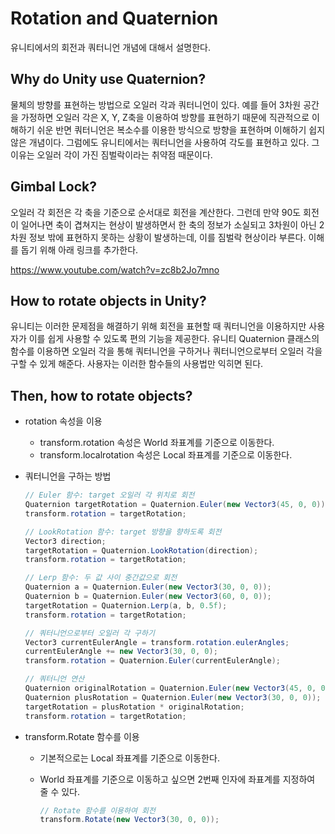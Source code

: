 # Rotation and Quaternion

유니티에서의 회전과 쿼터니언 개념에 대해서 설명한다.

## Why do Unity use Quaternion?

물체의 방향를 표현하는 방법으로 오일러 각과 쿼터니언이 있다. 예를 들어 3차원 공간을 가정하면 오일러 각은 X, Y, Z축을 이용하여 방향를 표현하기 때문에 직관적으로 이해하기 쉬운 반면 쿼터니언은 복소수를 이용한 방식으로 방향을 표현하며 이해하기 쉽지 않은 개념이다. 그럼에도 유니티에서는 쿼터니언을 사용하여 각도를 표현하고 있다. 그 이유는 오일러 각이 가진 짐벌락이라는 취약점 때문이다.

## Gimbal Lock?

오일러 각 회전은 각 축을 기준으로 순서대로 회전을 계산한다. 그런데 만약 90도 회전이 일어나면 축이 겹쳐지는 현상이 발생하면서 한 축의 정보가 소실되고 3차원이 아닌 2차원 정보 밖에 표현하지 못하는 상황이 발생하는데, 이를 짐벌락 현상이라 부른다. 이해를 돕기 위해 아래 링크를 추가한다.

https://www.youtube.com/watch?v=zc8b2Jo7mno

## How to rotate objects in Unity?

유니티는 이러한 문제점을 해결하기 위해 회전을 표현할 때 쿼터니언을 이용하지만 사용자가 이를 쉽게 사용할 수 있도록 편의 기능을 제공한다. 유니티 Quaternion 클래스의 함수를 이용하면 오일러 각을 통해 쿼터니언을 구하거나 쿼터니언으로부터 오일러 각을 구할 수 있게 해준다. 사용자는 이러한 함수들의 사용법만 익히면 된다.

## Then, how to rotate objects?

* rotation 속성을 이용
  - transform.rotation 속성은 World 좌표계를 기준으로 이동한다.
  - transform.localrotation 속성은 Local 좌표계를 기준으로 이동한다.

* 쿼터니언을 구하는 방법

	```cs
	// Euler 함수: target 오일러 각 위치로 회전
	Quaternion targetRotation = Quaternion.Euler(new Vector3(45, 0, 0));
	transform.rotation = targetRotation;

	// LookRotation 함수: target 방향을 향하도록 회전
	Vector3 direction;
	targetRotation = Quaternion.LookRotation(direction);
	transform.rotation = targetRotation;

	// Lerp 함수: 두 값 사이 중간값으로 회전
	Quaternion a = Quaternion.Euler(new Vector3(30, 0, 0));
	Quaternion b = Quaternion.Euler(new Vector3(60, 0, 0));
	targetRotation = Quaternion.Lerp(a, b, 0.5f);
	transform.rotation = targetRotation;

	// 쿼터니언으로부터 오일러 각 구하기
	Vector3 currentEulerAngle = transform.rotation.eulerAngles;
	currentEulerAngle += new Vector3(30, 0, 0);
	transform.rotation = Quaternion.Euler(currentEulerAngle);

	// 쿼터니언 연산
	Quaternion originalRotation = Quaternion.Euler(new Vector3(45, 0, 0));
	Quaternion plusRotation = Quaternion.Euler(new Vector3(30, 0, 0));
	targetRotation = plusRotation * originalRotation;
	transform.rotation = targetRotation;
	```

* transform.Rotate 함수를 이용
  - 기본적으로는 Local 좌표계를 기준으로 이동한다.
  - World 좌표계를 기준으로 이동하고 싶으면 2번째 인자에 좌표계를 지정하여 줄 수 있다.

	```cs
	// Rotate 함수를 이용하여 회전
	transform.Rotate(new Vector3(30, 0, 0));
	```
